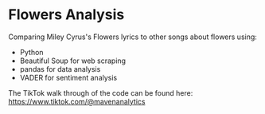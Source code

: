 # Flowers Analysis

Comparing Miley Cyrus's Flowers lyrics to other songs about flowers using:
* Python
* Beautiful Soup for web scraping
* pandas for data analysis
* VADER for sentiment analysis

The TikTok walk through of the code can be found here: https://www.tiktok.com/@mavenanalytics
